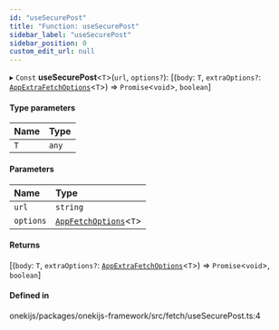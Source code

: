 ```yaml
---
id: "useSecurePost"
title: "Function: useSecurePost"
sidebar_label: "useSecurePost"
sidebar_position: 0
custom_edit_url: null
---
```


▸ `Const` **useSecurePost**<`T`\>(`url`, `options?`): [(`body`: `T`, `extraOptions?`: [`AppExtraFetchOptions`](../interfaces/AppExtraFetchOptions.md)<`T`\>) => `Promise`<`void`\>, `boolean`]

#### Type parameters

| Name | Type |
| :------ | :------ |
| `T` | `any` |

#### Parameters

| Name | Type |
| :------ | :------ |
| `url` | `string` |
| `options` | [`AppFetchOptions`](../interfaces/AppFetchOptions.md)<`T`\> |

#### Returns

[(`body`: `T`, `extraOptions?`: [`AppExtraFetchOptions`](../interfaces/AppExtraFetchOptions.md)<`T`\>) => `Promise`<`void`\>, `boolean`]

#### Defined in

onekijs/packages/onekijs-framework/src/fetch/useSecurePost.ts:4
